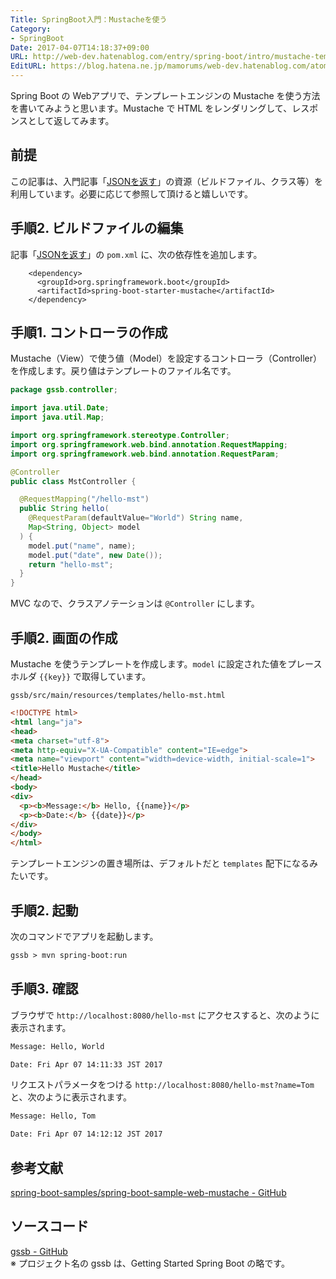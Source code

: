 ```yaml
---
Title: SpringBoot入門：Mustacheを使う
Category:
- SpringBoot
Date: 2017-04-07T14:18:37+09:00
URL: http://web-dev.hatenablog.com/entry/spring-boot/intro/mustache-template
EditURL: https://blog.hatena.ne.jp/mamorums/web-dev.hatenablog.com/atom/entry/10328749687235335739
---
```


Spring Boot の Webアプリで、テンプレートエンジンの Mustache を使う方法を書いてみようと思います。Mustache で HTML をレンダリングして、レスポンスとして返してみます。


## 前提
この記事は、入門記事「[JSONを返す](/entry/spring-boot/intro/response-json)」の資源（ビルドファイル、クラス等）を利用しています。必要に応じて参照して頂けると嬉しいです。


## 手順2. ビルドファイルの編集
記事「[JSONを返す](/entry/spring-boot/intro/response-json)」の `pom.xml` に、次の依存性を追加します。

```
    <dependency>
      <groupId>org.springframework.boot</groupId>
      <artifactId>spring-boot-starter-mustache</artifactId>
    </dependency>
```


## 手順1. コントローラの作成
Mustache（View）で使う値（Model）を設定するコントローラ（Controller）を作成します。戻り値はテンプレートのファイル名です。

```java
package gssb.controller;

import java.util.Date;
import java.util.Map;

import org.springframework.stereotype.Controller;
import org.springframework.web.bind.annotation.RequestMapping;
import org.springframework.web.bind.annotation.RequestParam;

@Controller
public class MstController {

  @RequestMapping("/hello-mst")
  public String hello(
    @RequestParam(defaultValue="World") String name,
    Map<String, Object> model
  ) {
    model.put("name", name);
    model.put("date", new Date());
    return "hello-mst";
  }
}

```

MVC なので、クラスアノテーションは `@Controller` にします。


## 手順2. 画面の作成
Mustache を使うテンプレートを作成します。`model` に設定された値をプレースホルダ `{{key}}` で取得しています。

`gssb/src/main/resources/templates/hello-mst.html`

```html
<!DOCTYPE html>
<html lang="ja">
<head>
<meta charset="utf-8">
<meta http-equiv="X-UA-Compatible" content="IE=edge">
<meta name="viewport" content="width=device-width, initial-scale=1">
<title>Hello Mustache</title>
</head>
<body>
<div>
  <p><b>Message:</b> Hello, {{name}}</p>
  <p><b>Date:</b> {{date}}</p>
</div>
</body>
</html>
```

テンプレートエンジンの置き場所は、デフォルトだと `templates` 配下になるみたいです。


## 手順2. 起動
次のコマンドでアプリを起動します。

```txt
gssb > mvn spring-boot:run
```


## 手順3. 確認
ブラウザで `http://localhost:8080/hello-mst` にアクセスすると、次のように表示されます。

```txt
Message: Hello, World

Date: Fri Apr 07 14:11:33 JST 2017
```

リクエストパラメータをつける `http://localhost:8080/hello-mst?name=Tom` と、次のように表示されます。

```txt
Message: Hello, Tom

Date: Fri Apr 07 14:12:12 JST 2017
```

## 参考文献
[spring-boot-samples/spring-boot-sample-web-mustache - GitHub](https://github.com/spring-projects/spring-boot/tree/master/spring-boot-samples/spring-boot-sample-web-mustache)

## ソースコード
[gssb - GitHub](https://github.com/mamorum/blog/tree/master/code/gssb)  
※ プロジェクト名の gssb は、Getting Started Spring Boot の略です。
